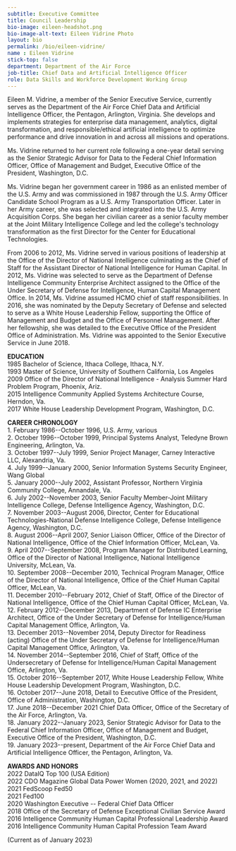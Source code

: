 ```yaml
---
subtitle: Executive Committee
title: Council Leadership
bio-image: eileen-headshot.png
bio-image-alt-text: Eileen Vidrine Photo
layout: bio
permalink: /bio/eileen-vidrine/
name : Eileen Vidrine
stick-top: false
department: Department of the Air Force
job-title: Chief Data and Artificial Intelligence Officer
role: Data Skills and Workforce Development Working Group
---
```


Eileen M. Vidrine, a member of the Senior Executive Service, currently serves as the Department of the Air Force Chief Data and Artificial Intelligence Officer, the Pentagon, Arlington, Virginia. She develops and implements strategies for enterprise data management, analytics, digital transformation, and responsible/ethical artificial intelligence to optimize performance and drive innovation in and across all missions and operations.

Ms. Vidrine returned to her current role following a one-year detail serving as the Senior Strategic Advisor for Data to the Federal Chief Information Officer, Office of Management and Budget, Executive Office of the President, Washington, D.C.

Ms. Vidrine began her government career in 1986 as an enlisted member of the U.S. Army and was commissioned in 1987 through the U.S. Army Officer Candidate School Program as a U.S. Army Transportation Officer. Later in her Army career, she was selected and integrated into the U.S. Army Acquisition Corps. She began her civilian career as a senior faculty member at the Joint Military Intelligence College and led the college's technology transformation as the first Director for the Center for Educational Technologies.

From 2006 to 2012, Ms. Vidrine served in various positions of leadership at the Office of the Director of National Intelligence culminating as the Chief of Staff for the Assistant Director of National Intelligence for Human Capital. In 2012, Ms. Vidrine was selected to serve as the Department of Defense Intelligence Community Enterprise Architect assigned to the Office of the Under Secretary of Defense for Intelligence, Human Capital Management Office. In 2014, Ms. Vidrine assumed HCMO chief of staff responsibilities. In 2016, she was nominated by the Deputy Secretary of Defense and selected to serve as a White House Leadership Fellow, supporting the Office of Management and Budget and the Office of Personnel Management. After her fellowship, she was detailed to the Executive Office of the President Office of Administration. Ms. Vidrine was appointed to the Senior Executive Service in June 2018.

**EDUCATION**\
1985 Bachelor of Science, Ithaca College, Ithaca, N.Y.\
1993 Master of Science, University of Southern California, Los Angeles\
2009 Office of the Director of National Intelligence - Analysis Summer Hard Problem Program, Phoenix, Ariz.\
2015 Intelligence Community Applied Systems Architecture Course, Herndon, Va.\
2017 White House Leadership Development Program, Washington, D.C.

**CAREER CHRONOLOGY**\
1\. February 1986--October 1996, U.S. Army, various\
2\. October 1996--October 1999, Principal Systems Analyst, Teledyne Brown Engineering, Arlington, Va.\
3\. October 1997--July 1999, Senior Project Manager, Carney Interactive LLC, Alexandria, Va.\
4\. July 1999--January 2000, Senior Information Systems Security Engineer, Wang Global\
5\. January 2000--July 2002, Assistant Professor, Northern Virginia Community College, Annandale, Va.\
6\. July 2002--November 2003, Senior Faculty Member-Joint Military Intelligence College, Defense Intelligence Agency, Washington, D.C.\
7\. November 2003--August 2006, Director, Center for Educational Technologies-National Defense Intelligence College, Defense Intelligence Agency, Washington, D.C.\
8\. August 2006--April 2007, Senior Liaison Officer, Office of the Director of National Intelligence, Office of the Chief Information Officer, McLean, Va.\
9\. April 2007--September 2008, Program Manager for Distributed Learning, Office of the Director of National Intelligence, National Intelligence University, McLean, Va.\
10\. September 2008--December 2010, Technical Program Manager, Office of the Director of National Intelligence, Office of the Chief Human Capital Officer, McLean, Va.\
11\. December 2010--February 2012, Chief of Staff, Office of the Director of National Intelligence, Office of the Chief Human Capital Officer, McLean, Va.\
12\. February 2012--December 2013, Department of Defense IC Enterprise Architect, Office of the Under Secretary of Defense for Intelligence/Human Capital Management Office, Arlington, Va.\
13\. December 2013--November 2014, Deputy Director for Readiness (acting) Office of the Under Secretary of Defense for Intelligence/Human Capital Management Office, Arlington, Va.\
14\. November 2014--September 2016, Chief of Staff, Office of the Undersecretary of Defense for Intelligence/Human Capital Management Office, Arlington, Va.\
15\. October 2016--September 2017, White House Leadership Fellow, White House Leadership Development Program, Washington, D.C.\
16\. October 2017--June 2018, Detail to Executive Office of the President, Office of Administration, Washington, D.C.\
17\. June 2018--December 2021 Chief Data Officer, Office of the Secretary of the Air Force, Arlington, Va.\
18\. January 2022--January 2023, Senior Strategic Advisor for Data to the Federal Chief Information Officer, Office of Management and Budget, Executive Office of the President, Washington, D.C.\
19\. January 2023--present, Department of the Air Force Chief Data and Artificial Intelligence Officer, the Pentagon, Arlington, Va.

**AWARDS AND HONORS**\
2022 DataIQ Top 100 (USA Edition)\
2022 CDO Magazine Global Data Power Women (2020, 2021, and 2022)\
2021 FedScoop Fed50\
2021 Fed100\
2020 Washington Executive -- Federal Chief Data Officer\
2018 Office of the Secretary of Defense Exceptional Civilian Service Award\
2016 Intelligence Community Human Capital Professional Leadership Award\
2016 Intelligence Community Human Capital Profession Team Award

(Current as of January 2023)